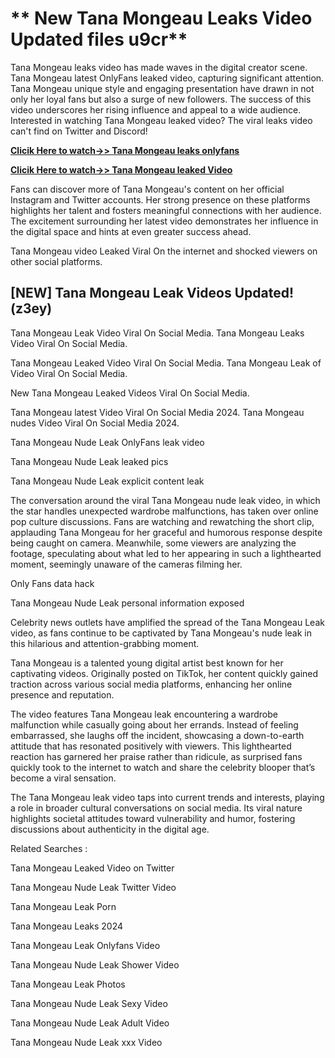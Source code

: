 
# ** New Tana Mongeau Leaks Video Updated files u9cr** #

  Tana Mongeau leaks video has made waves in the digital creator scene.  Tana Mongeau latest OnlyFans leaked video, capturing significant attention.  Tana Mongeau unique style and engaging presentation have drawn in not only her loyal fans but also a surge of new followers. The success of this video underscores her rising influence and appeal to a wide audience. Interested in watching Tana Mongeau leaked video? The viral leaks video can't find on Twitter and Discord!

**[Clicik Here to watch->>  Tana Mongeau leaks onlyfans ](http://xflirt.top)**

**[Clicik Here to watch->>  Tana Mongeau leaked Video](http://xflirt.top)**

Fans can discover more of Tana Mongeau's content on her official Instagram and Twitter accounts. Her strong presence on these platforms highlights her talent and fosters meaningful connections with her audience. The excitement surrounding her latest video demonstrates her influence in the digital space and hints at even greater success ahead.

  Tana Mongeau video Leaked Viral On the internet and shocked viewers on other social platforms.

## [NEW] Tana Mongeau Leak Videos Updated!  (z3ey) ##

  Tana Mongeau Leak Video Viral On Social Media.  Tana Mongeau Leaks Video Viral On Social Media.

  Tana Mongeau Leaked Video Viral On Social Media.  Tana Mongeau Leak of Video Viral On Social Media.

New Tana Mongeau Leaked Videos Viral On Social Media.

  Tana Mongeau latest Video Viral On Social Media 2024.  Tana Mongeau nudes Video Viral On Social Media 2024.

  Tana Mongeau Nude Leak OnlyFans leak video

  Tana Mongeau Nude Leak leaked pics

  Tana Mongeau Nude Leak explicit content leak

The conversation around the viral Tana Mongeau nude leak video, in which the star handles unexpected wardrobe malfunctions, has taken over online pop culture discussions. Fans are watching and rewatching the short clip, applauding Tana Mongeau for her graceful and humorous response despite being caught on camera. Meanwhile, some viewers are analyzing the footage, speculating about what led to her appearing in such a lighthearted moment, seemingly unaware of the cameras filming her.

Only Fans data hack

  Tana Mongeau Nude Leak personal information exposed

Celebrity news outlets have amplified the spread of the Tana Mongeau Leak video, as fans continue to be captivated by Tana Mongeau's nude leak in this hilarious and attention-grabbing moment.

  Tana Mongeau is a talented young digital artist best known for her captivating videos. Originally posted on TikTok, her content quickly gained traction across various social media platforms, enhancing her online presence and reputation.

The video features Tana Mongeau leak encountering a wardrobe malfunction while casually going about her errands. Instead of feeling embarrassed, she laughs off the incident, showcasing a down-to-earth attitude that has resonated positively with viewers. This lighthearted reaction has garnered her praise rather than ridicule, as surprised fans quickly took to the internet to watch and share the celebrity blooper that’s become a viral sensation.

The Tana Mongeau leak video taps into current trends and interests, playing a role in broader cultural conversations on social media. Its viral nature highlights societal attitudes toward vulnerability and humor, fostering discussions about authenticity in the digital age.

Related Searches :

  Tana Mongeau Leaked Video on Twitter

  Tana Mongeau Nude Leak Twitter Video

  Tana Mongeau Leak Porn

  Tana Mongeau Leaks 2024

  Tana Mongeau Leak Onlyfans Video

  Tana Mongeau Nude Leak Shower Video

  Tana Mongeau Leak Photos

  Tana Mongeau Nude Leak Sexy Video

  Tana Mongeau Nude Leak Adult Video

  Tana Mongeau Nude Leak xxx Video


